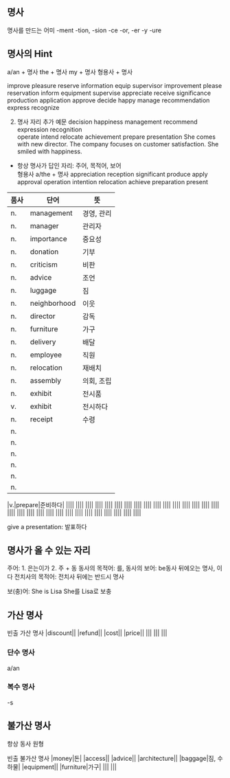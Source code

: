 ## 명사
명사를 만드는 어미
-ment
-tion, -sion
-ce
-or, -er
-y
-ure

## 명사의 Hint

a/an + 명사
the + 명사
my + 명사
형용사 + 명사


improve
 pleasure
 reserve
 information
 equip
 supervisor
 improvement
 please
 reservation
 inform
 equipment
 supervise
 appreciate
 receive
 significance
 production
 application
 approve
 decide
 happy
 manage
 recommendation
 express
 recognize
 
 2. 명사 자리 추가 예문
decision
 happiness
 management
 recommend
 expression
 recognition     
operate
 intend
 relocate
 achievement
 prepare
 presentation
 She comes with new director.
 The company focuses on customer satisfaction.
 She smiled with happiness.
 * 항상 명사가 답인 자리: 주어, 목적어, 보어  
형용사 a/the + 명사
appreciation
 reception
 significant
 produce
 apply
 approval
 operation
 intention
 relocation
 achieve
 preparation
 present

|품사|단어|뜻|
|---|---|---|
|n.|management|경영, 관리|
|n.|manager|관리자|
|n.|importance|중요성|
|n.|donation|기부|
|n.|criticism|비판|
|n.|advice|조언|
|n.|luggage|짐|
|n.|neighborhood|이웃|
|n.|director|감독|
|n.|furniture|가구|
|n.|delivery|배달|
|n.|employee|직원|
|n.|relocation|재배치|
|n.|assembly|의회, 조립|
|n.|exhibit|전시품|
|v.|exhibit|전시하다|
|n.|receipt|수령|
|n.|||
|n.|||
|n.|||
|n.|||
|n.|||
|n.|||

|v.|prepare|준비하다|
||||
||||
||||
||||
||||
||||
||||
||||
||||
||||
||||
||||
||||
||||
||||
||||
||||
||||
||||
||||
||||
||||
||||
||||
||||
||||
||||
||||
||||
||||

give a presentation: 발표하다

## 명사가 올 수 있는 자리

주어: 1. 은는이가 2. 주 + 동
동사의 목적어: 를,
동사의 보어: be동사 뒤에오는 명사, 이다
전치사의 목적어: 전치사 뒤에는 반드시 명사

보(충)어: She is Lisa She를 Lisa로 보충

## 가산 명사
빈출 가산 명사
|discount||
|refund||
|cost||
|price||
|||
|||
|||


### 단수 명사
a/an

### 복수 명사
-s

## 불가산 명사
항상 동사 원형

빈출 불가산 명사
|money|돈|
|access||
|advice||
|architecture||
|baggage|짐, 수하물|
|equipment||
|furniture|가구|
|||
|||
